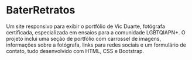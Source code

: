 # BaterRetratos
Um site responsivo para exibir o portfólio de Vic Duarte, fotógrafa certificada, especializada em ensaios para a comunidade LGBTQIAPN+. O projeto inclui uma seção de portfólio com carrossel de imagens, informações sobre a fotógrafa, links para redes sociais e um formulário de contato, tudo desenvolvido com HTML, CSS e Bootstrap.

